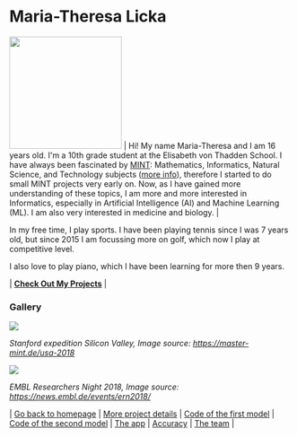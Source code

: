 # Maria-Theresa Licka  

<img src="https://s17.directupload.net/images/190911/nsiqp6ld.jpg" width="200"> | Hi! My name Maria-Theresa and I am 16 years old. I'm a 10th grade student at the Elisabeth von Thadden School. I have always been fascinated by [MINT](https://master-mint.de/): Mathematics, Informatics, Natural Science, and Technology subjects ([more info](https://de.wikipedia.org/wiki/MINT-F%C3%A4cher)), therefore I started to do small MINT projects very early on. Now, as I have gained more understanding of these topics, I am more and more interested in Informatics, especially in Artificial Intelligence (AI) and Machine Learning (ML). I am also very interested in medicine and biology. |

In my free time, I play sports. I have been playing tennis since I was 7 years old, but since 2015 I am focussing more on golf, which now I play at competitive level. 

I also love to play piano, which I have been learning for more then 9 years.

| **[Check Out My Projects](https://matheli.github.io/Matheli/post/2019-07-30-my-projects.html)** |

### Gallery

![](https://master-mint.de/wp-content/uploads/2019/04/USA_2018_06.jpg)


*Stanford expedition Silicon Valley, Image source: https://master-mint.de/usa-2018*

![](https://news.embl.de/wp-content/uploads/2018/11/IMG_7591-768x576.jpg)

*EMBL Researchers Night 2018, Image source: https://news.embl.de/events/ern2018/* 

| [Go back to homepage](https://matheli.github.io/BWKI/.) | [More project details](https://matheli.github.io/BWKI/posts/More%20details.html) | [Code of the first model](https://matheli.github.io/BWKI/posts/First_model.html) | [Code of the second model](https://matheli.github.io/BWKI/posts/Second_model.html) | [The app](https://matheli.github.io/BWKI/posts/The_app_code.html) | [Accuracy](https://matheli.github.io/BWKI/posts/Accuracy.html) | [The team](https://matheli.github.io/BWKI/posts/The_team/The_team.html) |
